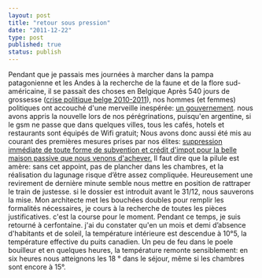```yaml
---
layout: post
title: "retour sous pression"
date: "2011-12-22"
type: post
published: true
status: publish
---
```


Pendant que je passais mes journées à marcher dans la pampa patagonienne et les Andes à la recherche de la faune et de la flore sud-américaine, il se passait des choses en Belgique Après 540 jours de grossesse ([crise politique belge 2010-2011](http://fr.wikipedia.org/wiki/Crise_politique_belge_de_2010-2011)), nos hommes (et femmes) politiques ont accouché d'une merveille inespérée: [un gouvernement](http://www.belgium.be/fr/la_belgique/pouvoirs_publics/autorites_federales/gouvernement_federal/composition_gouvernement/). nous avons appris la nouvelle lors de nos pérégrinations, puisqu'en argentine, si le gsm ne passe que dans quelques villes, tous les cafés, hotels et restaurants sont équipés de Wifi gratuit; Nous avons donc aussi été mis au courant des premières mesures prises par nos élites: [suppression immédiate de toute forme de subvention et crédit d'impot pour la belle maison passive que nous venons d'achever.](http://www.maisonpassive.be/) Il faut dire que la pilule est amère: sans cet appoint, pas de plancher dans les chambres, et la réalisation du lagunage risque d’être assez compliquée. Heureusement une revirement de dernière minute semble nous mettre en position de rattraper le train de justesse. si le dossier est introduit avant le 31/12, nous sauverons la mise. Mon architecte met les bouchées doubles pour remplir les formalités nécessaires, je cours à la recherche de toutes les pièces justificatives. c'est la course pour le moment. Pendant ce temps, je suis retourné à cerfontaine. j'ai du constater qu'en un mois et demi d’absence d'habitants et de soleil, la température intérieure est descendue à 10°5, la température effective du puits canadien. Un peu de feu dans le poele bouilleur et en quelques heures, la température remonte sensiblement: en six heures nous atteignons les 18 ° dans le séjour, même si les chambres sont encore à 15°.
